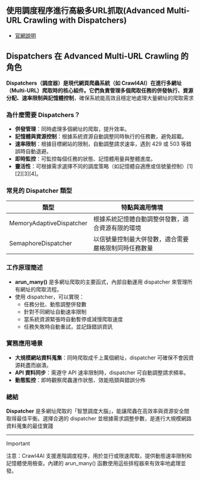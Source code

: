 ## 使用調度程序進行高級多URL抓取(Advanced Multi-URL Crawling with Dispatchers)

- [官網說明](https://docs.crawl4ai.com/advanced/multi-url-crawling/)

## Dispatchers 在 Advanced Multi-URL Crawling 的角色

**Dispatchers（調度器）**是現代網頁爬蟲系統（如 Crawl4AI）在進行多網址（Multi-URL）爬取時的核心組件。它們負責管理多個爬取任務的**併發執行、資源分配、速率限制與記憶體控制**，確保系統能高效且穩定地處理大量網址的爬取需求

### 為什麼需要 Dispatchers？

- **併發管理**：同時處理多個網址的爬取，提升效率。
- **記憶體與資源控制**：根據系統資源自動調整同時執行的任務數，避免超載。
- **速率限制**：根據目標網站的限制，自動調整請求速率，遇到 429 或 503 等錯誤時自動退避。
- **即時監控**：可監控每個任務的狀態、記憶體用量與整體進度。
- **靈活性**：可根據需求選擇不同的調度策略（如記憶體自適應或信號量控制）[1][2][3][4]。

### 常見的 Dispatcher 類型

| 類型                     | 特點與適用情境                                      |
|--------------------------|----------------------------------------------------|
| MemoryAdaptiveDispatcher | 根據系統記憶體自動調整併發數，適合資源有限的環境      |
| SemaphoreDispatcher      | 以信號量控制最大併發數，適合需要嚴格限制同時任務數量  |

### 工作原理簡述

- **arun_many()** 是多網址爬取的主要函式，內部自動運用 dispatcher 來管理所有網址的爬取流程。
- 使用 dispatcher，可以實現：
  - 任務分批、動態調整併發數
  - 針對不同網址自動速率限制
  - 當系統資源緊張時自動暫停或減慢爬取速度
  - 任務失敗時自動重試，並記錄錯誤資訊

### 實務應用場景

- **大規模網站資料蒐集**：同時爬取成千上萬個網址，dispatcher 可確保不會因資源耗盡而崩潰。
- **API 資料同步**：需遵守 API 速率限制時，dispatcher 可自動調整請求頻率。
- **動態監控**：即時觀察爬蟲運作狀態、效能瓶頸與錯誤分佈

### 總結

**Dispatcher** 是多網址爬取的「智慧調度大腦」，能讓爬蟲在高效率與資源安全間取得最佳平衡。選擇合適的 dispatcher 並根據需求調整參數，是進行大規模網路資料蒐集的最佳實踐

---

> [!IMPORTANT]
> 注意：Crawl4AI 支援進階調度程序，用於並行或限速爬取，提供動態速率限制和記憶體使用檢查。內建的 arun_many() 函數使用這些排程器來有效率地處理並發。





